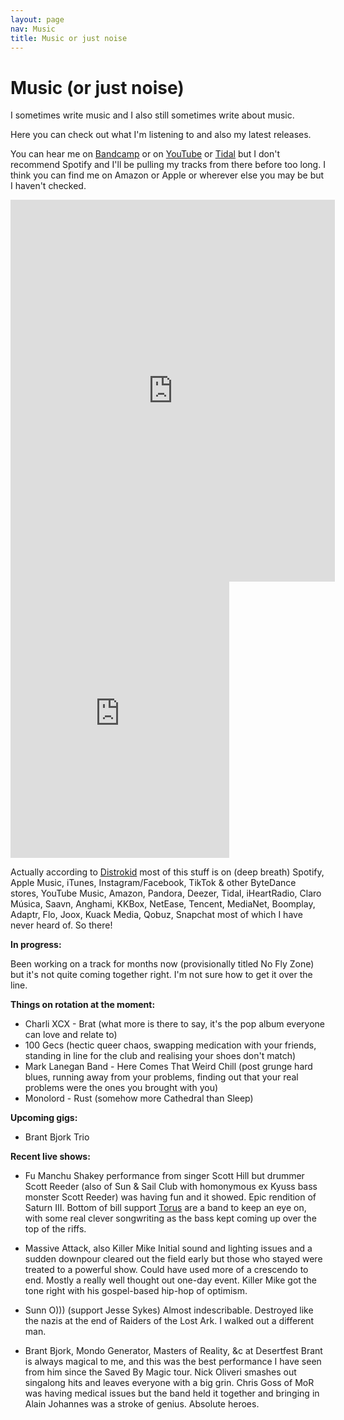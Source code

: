 ```yaml
---
layout: page
nav: Music
title: Music or just noise
---
```


# Music (or just noise)

I sometimes write music and I also still sometimes write about music.

Here you can check out what I'm listening to and also my latest releases.

You can hear me on [Bandcamp](https://nicoboyce.bandcamp.com/) or on [YouTube](https://www.youtube.com/channel/UCVFMIbN6jTkiU9d7U5jspYg) or [Tidal](https://tidal.com/browse/artist/22802151?u) but I don't recommend Spotify and I'll be pulling my tracks from there before too long. I think you can find me on Amazon or Apple or wherever else you may be but I haven't checked.

<iframe class="no-mob" style="border: 0; width: 519px; height: 611px;" src="https://bandcamp.com/EmbeddedPlayer/track=1225246556/size=large/bgcol=333333/linkcol=e99708/tracklist=false/transparent=true/" seamless><a href="https://nicoboyce.bandcamp.com/track/now-melt-feat-d0g-r0se">Now Melt (feat. d0g_r0se) by Nico Boyce</a></iframe><iframe class="on-mob" style="border: 0; width: 350px; height: 442px;" src="https://bandcamp.com/EmbeddedPlayer/track=1225246556/size=large/bgcol=333333/linkcol=e99708/tracklist=false/transparent=true/" seamless><a href="https://nicoboyce.bandcamp.com/track/now-melt-feat-d0g-r0se">Now Melt (feat. d0g_r0se) by Nico Boyce</a></iframe>

Actually according to [Distrokid](https://distrokid.com/vip/seven/2666105) most of this stuff is on (deep breath) Spotify, Apple Music, iTunes, Instagram/Facebook, TikTok & other ByteDance stores, YouTube Music, Amazon, Pandora, Deezer, Tidal, iHeartRadio, Claro Música, Saavn, Anghami, KKBox, NetEase, Tencent, MediaNet, Boomplay, Adaptr, Flo, Joox, Kuack Media, Qobuz, Snapchat most of which I have never heard of. So there!

**In progress:**

Been working on a track for months now (provisionally titled No Fly Zone) but it's not quite coming together right. I'm not sure how to get it over the line.

**Things on rotation at the moment:**

* Charli XCX - Brat (what more is there to say, it's the pop album everyone can love and relate to)
* 100 Gecs (hectic queer chaos, swapping medication with your friends, standing in line for the club and realising your shoes don't match)
* Mark Lanegan Band - Here Comes That Weird Chill (post grunge hard blues, running away from your problems, finding out that your real problems were the ones you brought with you)
* Monolord - Rust (somehow more Cathedral than Sleep)

**Upcoming gigs:**

* Brant Bjork Trio

**Recent live shows:**

* Fu Manchu
Shakey performance from singer Scott Hill but drummer Scott Reeder (also of Sun & Sail Club with homonymous ex Kyuss bass monster Scott Reeder) was having fun and it showed. Epic rendition of Saturn III. Bottom of bill support [Torus](https://www.torusband.com/) are a band to keep an eye on, with some real clever songwriting as the bass kept coming up over the top of the riffs.

* Massive Attack, also Killer Mike
Initial sound and lighting issues and a sudden downpour cleared out the field early but those who stayed were treated to a powerful show. Could have used more of a crescendo to end. Mostly a really well thought out one-day event. Killer Mike got the tone right with his gospel-based hip-hop of optimism.

* Sunn O))) (support Jesse Sykes)
Almost indescribable. Destroyed like the nazis at the end of Raiders of the Lost Ark. I walked out a different man.

* Brant Bjork, Mondo Generator, Masters of Reality, &c at Desertfest
Brant is always magical to me, and this was the best performance I have seen from him since the Saved By Magic tour. Nick Oliveri smashes out singalong hits and leaves everyone with a big grin. Chris Goss of MoR was having medical issues but the band held it together and bringing in Alain Johannes was a stroke of genius. Absolute heroes.
